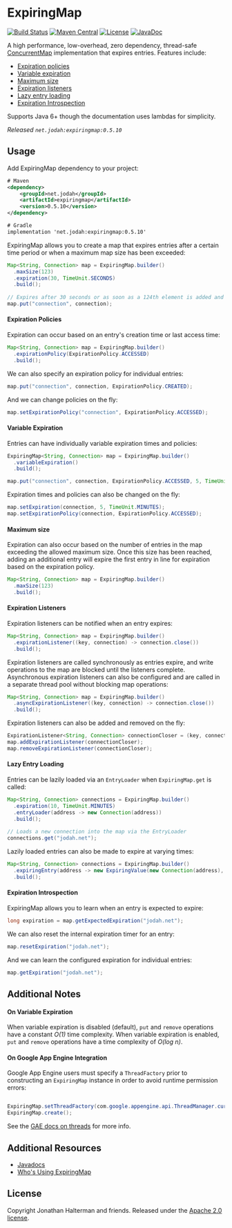 # ExpiringMap
[![Build Status](https://travis-ci.org/jhalterman/expiringmap.svg)](https://travis-ci.org/jhalterman/expiringmap)
[![Maven Central](https://img.shields.io/maven-central/v/net.jodah/expiringmap.svg?maxAge=60&colorB=53C92E)](https://maven-badges.herokuapp.com/maven-central/net.jodah/expiringmap)
[![License](http://img.shields.io/:license-apache-brightgreen.svg)](http://www.apache.org/licenses/LICENSE-2.0.html)
[![JavaDoc](https://img.shields.io/maven-central/v/net.jodah/expiringmap.svg?maxAge=60&label=javadoc&color=blue)](https://jodah.net/expiringmap/javadoc/)

A high performance, low-overhead, zero dependency, thread-safe [ConcurrentMap](https://docs.oracle.com/javase/8/docs/api/java/util/concurrent/ConcurrentMap.html) implementation that expires entries. Features include:

* [Expiration policies](#expiration-policies)
* [Variable expiration](#variable-expiration)
* [Maximum size](#maximum-size)
* [Expiration listeners](#expiration-listeners)
* [Lazy entry loading](#lazy-entry-loading)
* [Expiration Introspection](#expiration-introspection)

Supports Java 6+ though the documentation uses lambdas for simplicity.

*Released `net.jodah:expiringmap:0.5.10`*

## Usage
Add ExpiringMap dependency to your project:
```xml
# Maven
<dependency>
    <groupId>net.jodah</groupId>
    <artifactId>expiringmap</artifactId>
    <version>0.5.10</version>
</dependency>

# Gradle
implementation 'net.jodah:expiringmap:0.5.10'
```

ExpiringMap allows you to create a map that expires entries after a certain time period or when a maximum map size has been exceeded:

```java
Map<String, Connection> map = ExpiringMap.builder()
  .maxSize(123)
  .expiration(30, TimeUnit.SECONDS)
  .build();
  
// Expires after 30 seconds or as soon as a 124th element is added and this is the next one to expire based on the expiration policy
map.put("connection", connection);
```

#### Expiration Policies

Expiration can occur based on an entry's creation time or last access time:

```java
Map<String, Connection> map = ExpiringMap.builder()
  .expirationPolicy(ExpirationPolicy.ACCESSED)
  .build(); 
```

We can also specify an expiration policy for individual entries:

```java
map.put("connection", connection, ExpirationPolicy.CREATED);
```

And we can change policies on the fly:

```java
map.setExpirationPolicy("connection", ExpirationPolicy.ACCESSED);
```

#### Variable Expiration
        
Entries can have individually variable expiration times and policies:

```java
ExpiringMap<String, Connection> map = ExpiringMap.builder()
  .variableExpiration()
  .build();

map.put("connection", connection, ExpirationPolicy.ACCESSED, 5, TimeUnit.MINUTES);
```

Expiration times and policies can also be changed on the fly:

```java
map.setExpiration(connection, 5, TimeUnit.MINUTES);
map.setExpirationPolicy(connection, ExpirationPolicy.ACCESSED);
```

#### Maximum size

Expiration can also occur based on the number of entries in the map exceeding the allowed maximum size. Once this size
has been reached, adding an additional entry will expire the first entry in line for expiration based on the expiration policy.

```java
Map<String, Connection> map = ExpiringMap.builder()
  .maxSize(123)
  .build(); 
```

#### Expiration Listeners

Expiration listeners can be notified when an entry expires:

```java
Map<String, Connection> map = ExpiringMap.builder()
  .expirationListener((key, connection) -> connection.close())
  .build();
```

Expiration listeners are called synchronously as entries expire, and write operations to the map are blocked until the listeners complete. Asynchronous expiration listeners can also be configured and are called in a separate thread pool without blocking map operations:

```java
Map<String, Connection> map = ExpiringMap.builder()
  .asyncExpirationListener((key, connection) -> connection.close())
  .build();
```

Expiration listeners can also be added and removed on the fly:

```java
ExpirationListener<String, Connection> connectionCloser = (key, connection) -> connection.close();
map.addExpirationListener(connectionCloser);
map.removeExpirationListener(connectionCloser);
```

#### Lazy Entry Loading

Entries can be lazily loaded via an `EntryLoader` when `ExpiringMap.get` is called:

```java
Map<String, Connection> connections = ExpiringMap.builder()
  .expiration(10, TimeUnit.MINUTES)
  .entryLoader(address -> new Connection(address))
  .build();
  
// Loads a new connection into the map via the EntryLoader
connections.get("jodah.net");
```

Lazily loaded entries can also be made to expire at varying times:

```java
Map<String, Connection> connections = ExpiringMap.builder()
  .expiringEntry(address -> new ExpiringValue(new Connection(address), 5, TimeUnit.MINUTES))
  .build();
```

#### Expiration Introspection

ExpiringMap allows you to learn when an entry is expected to expire:

```java
long expiration = map.getExpectedExpiration("jodah.net");
```

We can also reset the internal expiration timer for an entry:

```java
map.resetExpiration("jodah.net");
```

And we can learn the configured expiration for individual entries:

```java
map.getExpiration("jodah.net");
```

## Additional Notes

#### On Variable Expiration

When variable expiration is disabled (default), `put` and `remove` operations have a constant *O(1)* time complexity. When variable expiration is enabled, `put` and `remove` operations have a time complexity of *O(log n)*.

#### On Google App Engine Integration

Google App Engine users must specify a `ThreadFactory` prior to constructing an `ExpiringMap` instance in order to avoid runtime permission errors:

```java

ExpiringMap.setThreadFactory(com.google.appengine.api.ThreadManager.currentRequestThreadFactory());
ExpiringMap.create();
```

See the [GAE docs on threads](https://cloud.google.com/appengine/docs/java/runtime#threads) for more info.

## Additional Resources

* [Javadocs](https://jodah.net/expiringmap/javadoc)
* [Who's Using ExpiringMap](https://github.com/jhalterman/expiringmap/wiki/Who's-Using-ExpiringMap)

## License

Copyright Jonathan Halterman and friends. Released under the [Apache 2.0 license](http://www.apache.org/licenses/LICENSE-2.0.html).
